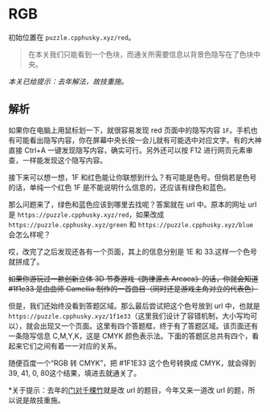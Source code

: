 # RGB

初始位置在 `puzzle.cpphusky.xyz/red`。

> 在本关我们只能看到一个色块，而通关所需要信息以背景色隐写在了色块中央。

*本关已给提示：去年解法，故技重施。*

## 解析

如果你在电脑上用鼠标划一下，就很容易发现 red 页面中的隐写内容 `1F`。手机也有可能看出隐写内容，你在屏幕中央长按一会儿就有可能选中对应文字。有的大神直接 Ctrl+A 一键发现隐写内容，确实可行。另外还可以按 F12 进行网页元素审查，一样能发现这个隐写内容。

接下来可以想一想，1F 和红色能让你联想到什么？有可能是色号。但倘若是色号的话，单纯一个红色 1F 是不能说明什么信息的，还应该有绿色和蓝色。

那么问题来了，绿色和蓝色应该到哪里去找呢？答案就在 url 中。原本的网址 url 是 `https://puzzle.cpphusky.xyz/red`，如果改成 `https://puzzle.cpphusky.xyz/green` 和 `https://puzzle.cpphusky.xyz/blue` 会怎么样呢？

哎，改完了之后发现还各有一个页面，其上的信息分别是 1E 和 33.这样一个色号就拼成了。

~~如果你游玩过一款创新立体 3D 节奏游戏《韵律源点 Arcaea》的话，你就会知道 #1f1e33 是由曲师 Camellia 制作的一首曲目（同时还是游戏主角对立的代表色）~~

但是，我们还始终没看到答题区域。那么最后尝试把这个色号放到 url 中，也就是 `https://puzzle.cpphusky.xyz/1f1e33`（这里我们设计了容错机制，大小写均可以），就会出现又一个页面。这里有四个答题框，终于有了答题区域。该页面还有一条隐写信息 C,M,Y,K，这是 CMYK 颜色表示法。下面的答题区总共有四个，看起来它们之间有着一一对应的关系。

随便百度一个“RGB 转 CMYK”，把 #1F1E33 这个色号转换成 CMYK，就会得到39, 41, 0, 80这个结果，填进去就通关了。

*关于提示：去年的[门对千棵竹](../2023/men-dui-qian-ke-zhu.md)就是改 url 的题目，今年又来一道改 url 的题，所以说是故技重施。
